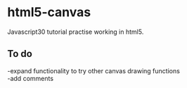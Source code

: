 html5-canvas
=================

Javascript30 tutorial practise working in html5.


To do
------------

-expand functionality to try other canvas drawing functions<br>
-add comments